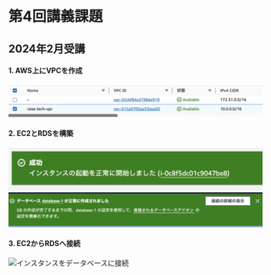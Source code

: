 # 第4回講義課題
## 2024年2月受講

#### 1. AWS上にVPCを作成
![VPC](../img04/VPC.png)

#### 2. EC2とRDSを構築
![EC2](../img04/EC2.png)
![RDS](../img04/RDS.png)

#### 3. EC2からRDSへ接続
![インスタンスをデータベースに接続](../img04/インスタンスをデータベースに接続.png)


